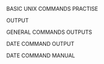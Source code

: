 BASIC UNIX COMMANDS PRACTISE

OUTPUT

GENERAL COMMANDS OUTPUTS

DATE COMMAND OUTPUT

DATE COMMAND MANUAL
